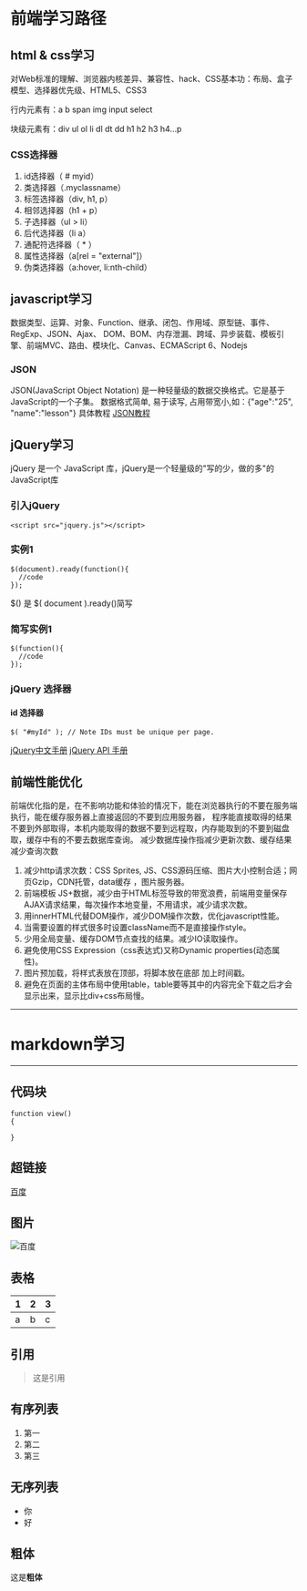 # 前端学习路径


## html & css学习
对Web标准的理解、浏览器内核差异、兼容性、hack、CSS基本功：布局、盒子模型、选择器优先级、HTML5、CSS3

行内元素有：a b span img input select

块级元素有：div ul ol li dl dt dd h1 h2 h3 h4…p

### CSS选择器

1. id选择器（ # myid）
2. 类选择器（.myclassname）
3. 标签选择器（div, h1, p）
4. 相邻选择器（h1 + p）
5. 子选择器（ul > li）
6. 后代选择器（li a）
7. 通配符选择器（ * ）
8. 属性选择器（a[rel = "external"]）
9. 伪类选择器（a:hover, li:nth-child）
    
    
## javascript学习

数据类型、运算、对象、Function、继承、闭包、作用域、原型链、事件、RegExp、JSON、Ajax、
DOM、BOM、内存泄漏、跨域、异步装载、模板引擎、前端MVC、路由、模块化、Canvas、ECMAScript 6、Nodejs

### JSON
JSON(JavaScript Object Notation) 是一种轻量级的数据交换格式。它是基于JavaScript的一个子集。
数据格式简单, 易于读写, 占用带宽小,如：{"age":"25", "name":"lesson"}
具体教程
[JSON教程](http://www.runoob.com/json/json-tutorial.html)

## jQuery学习
jQuery 是一个 JavaScript 库，jQuery是一个轻量级的"写的少，做的多"的JavaScript库

### 引入jQuery

```
<script src="jquery.js"></script>
```

### 实例1
```
$(document).ready(function(){
  //code
});
```

$() 是  $( document ).ready()简写

### 简写实例1
```
$(function(){
  //code 
});
```
### jQuery 选择器
#### id 选择器
```
$( "#myId" ); // Note IDs must be unique per page.
```


[jQuery中文手册](http://www.gbtags.com/api/jquery/jquery-doc/index.html)
[jQuery API 手册](http://caibaojian.com/jquery/)


## 前端性能优化
前端优化指的是，在不影响功能和体验的情况下，能在浏览器执行的不要在服务端执行，能在缓存服务器上直接返回的不要到应用服务器，
程序能直接取得的结果不要到外部取得，本机内能取得的数据不要到远程取，内存能取到的不要到磁盘取，缓存中有的不要去数据库查询。
减少数据库操作指减少更新次数、缓存结果减少查询次数

1. 减少http请求次数：CSS Sprites, JS、CSS源码压缩、图片大小控制合适；网页Gzip，CDN托管，data缓存 ，图片服务器。
2. 前端模板 JS+数据，减少由于HTML标签导致的带宽浪费，前端用变量保存AJAX请求结果，每次操作本地变量，不用请求，减少请求次数。
3. 用innerHTML代替DOM操作，减少DOM操作次数，优化javascript性能。
4. 当需要设置的样式很多时设置className而不是直接操作style。
5. 少用全局变量、缓存DOM节点查找的结果。减少IO读取操作。
6. 避免使用CSS Expression（css表达式)又称Dynamic properties(动态属性)。
7. 图片预加载，将样式表放在顶部，将脚本放在底部  加上时间戳。
8. 避免在页面的主体布局中使用table，table要等其中的内容完全下载之后才会显示出来，显示比div+css布局慢。


---



# markdown学习
---

## 代码块
```
function view()
{

}

```
## 超链接

[百度](http://www.baidu.com)

## 图片

![百度](https://www.baidu.com/img/bd_logo1.png)

## 表格

1|2|3
---|---|---
a|b|c

## 引用

>这是引用

## 有序列表

1. 第一
1. 第二
1. 第三


## 无序列表

- 你
- 好

## 粗体

这是**粗体**
